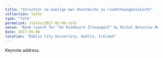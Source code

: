 ```yaml
---
title: "Struchtúr na Gaeilge mar bhuntáiste sa ríomhtheangeolaíocht"
collection: talks
type: "Talk"
permalink: /talks/2017-05-08-talk
venue: "Book launch for “An Ríomhaire Ilteangach” by Michal Boleslav Měchura"
date: 2017-05-08
location: "Dublin City University, Dublin, Ireland"
---
```


Keynote address.
